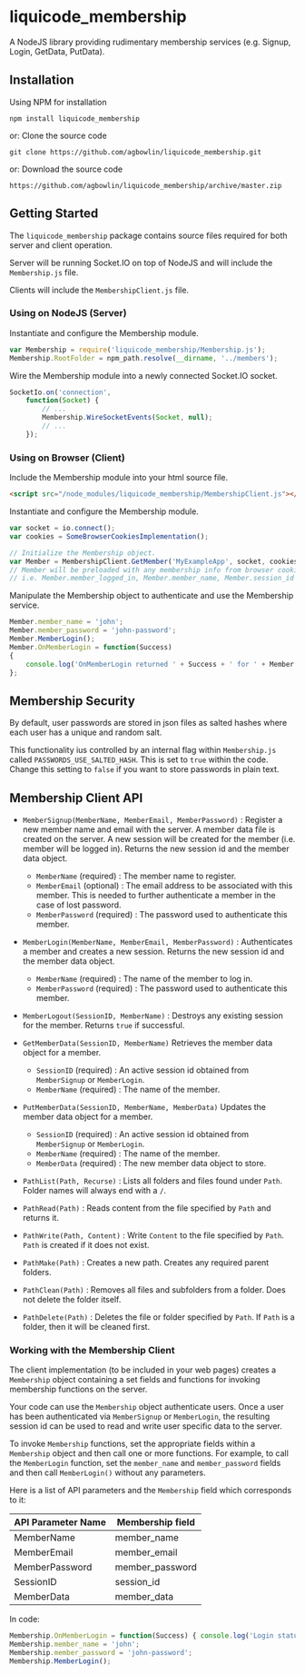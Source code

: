 

liquicode_membership
==========================================

A NodeJS library providing rudimentary membership services
(e.g. Signup, Login, GetData, PutData).


Installation
------------------------------------------

Using NPM for installation
```
npm install liquicode_membership
```
or: Clone the source code
```
git clone https://github.com/agbowlin/liquicode_membership.git
```
or: Download the source code
```
https://github.com/agbowlin/liquicode_membership/archive/master.zip
```


Getting Started
------------------------------------------

The `liquicode_membership` package contains source files required for
both server and client operation.

Server will be running Socket.IO on top of NodeJS and will include the
`Membership.js` file.

Clients will include the `MembershipClient.js` file.

### Using on NodeJS (Server)

Instantiate and configure the Membership module.
```javascript
var Membership = require('liquicode_membership/Membership.js');
Membership.RootFolder = npm_path.resolve(__dirname, '../members');
```

Wire the Membership module into a newly connected Socket.IO socket.
```javascript
SocketIo.on('connection',
	function(Socket) {
		// ...
		Membership.WireSocketEvents(Socket, null);
		// ...
	});
```


### Using on Browser (Client)

Include the Membership module into your html source file.
```html
<script src="/node_modules/liquicode_membership/MembershipClient.js"></script>
```

Instantiate and configure the Membership module.
```javascript
var socket = io.connect();
var cookies = SomeBrowserCookiesImplementation();

// Initialize the Membership object.
var Member = MembershipClient.GetMember('MyExampleApp', socket, cookies);
// Member will be preloaded with any membership info from browser cookies.
// i.e. Member.member_logged_in, Member.member_name, Member.session_id
```

Manipulate the Membership object to authenticate and use the Membership service.
```javascript
Member.member_name = 'john';
Member.member_password = 'john-password';
Member.MemberLogin();
Member.OnMemberLogin = function(Success)
{
	console.log('OnMemberLogin returned ' + Success + ' for ' + Member.member_name);
};
```


Membership Security
------------------------------------------

By default, user passwords are stored in json files as salted hashes where each
user has a unique and random salt.

This functionality ius controlled by an internal flag within `Membership.js`
called `PASSWORDS_USE_SALTED_HASH`. This is set to `true` within the code.
Change this setting to `false` if you want to store passwords in plain text.


Membership Client API
------------------------------------------

- `MemberSignup(MemberName, MemberEmail, MemberPassword)` :
	Register a new member name and email with the server.
	A member data file is created on the server.
	A new session will be created for the member (i.e. member will be logged in).
	Returns the new session id and the member data object.
	- `MemberName` (required) : The member name to register.
	- `MemberEmail` (optional) : The email address to be associated with this member.
		This is needed to further authenticate a member in the case of lost password.
	- `MemberPassword` (required) : The password used to authenticate this member.
- `MemberLogin(MemberName, MemberEmail, MemberPassword)` :
	Authenticates a member and creates a new session.
	Returns the new session id and the member data object.
	- `MemberName` (required) : The name of the member to log in.
	- `MemberPassword` (required) : The password used to authenticate this member.
- `MemberLogout(SessionID, MemberName)` :
	Destroys any existing session for the member.
	Returns `true` if successful.
- `GetMemberData(SessionID, MemberName)`
	Retrieves the member data object for a member.
	- `SessionID` (required) : An active session id obtained from `MemberSignup` or `MemberLogin`.
	- `MemberName` (required) : The name of the member.
- `PutMemberData(SessionID, MemberName, MemberData)`
	Updates the member data object for a member.
	- `SessionID` (required) : An active session id obtained from `MemberSignup` or `MemberLogin`.
	- `MemberName` (required) : The name of the member.
	- `MemberData` (required) : The new member data object to store.


- `PathList(Path, Recurse)` :
	Lists all folders and files found under `Path`.
	Folder names will always end with a `/`.
- `PathRead(Path)` :
	Reads content from the file specified by `Path` and returns it.
- `PathWrite(Path, Content)` :
	Write `Content` to the file specified by `Path`.
	`Path` is created if it does not exist.
- `PathMake(Path)` :
	Creates a new path.
	Creates any required parent folders.
- `PathClean(Path)` :
	Removes all files and subfolders from a folder.
	Does not delete the folder itself.
- `PathDelete(Path)` :
	Deletes the file or folder specified by `Path`.
	If `Path` is a folder, then it will be cleaned first.


### Working with the Membership Client

The client implementation (to be included in your web pages) creates a
`Membership` object containing a set fields and functions for invoking
membership functions on the server.

Your code can use the `Membership` object authenticate users.
Once a user has been authenticated via `MemberSignup` or `MemberLogin`, the
resulting session id can be used to read and write user specific data
to the server.

To invoke `Membership` functions, set the appropriate fields within a `Membership`
object and then call one or more functions. For example, to call the `MemberLogin`
function, set the `member_name` and `member_password` fields and then call
`MemberLogin()` without any parameters.

Here is a list of API parameters and the `Membership` field which corresponds to it:

API Parameter Name		| Membership field
------------------------|------------------------
MemberName				| member_name
MemberEmail				| member_email
MemberPassword			| member_password
SessionID				| session_id
MemberData				| member_data

In code:
```javascript
Membership.OnMemberLogin = function(Success) { console.log('Login status: ' + Success); };
Membership.member_name = 'john';
Membership.member_password = 'john-password';
Membership.MemberLogin();
```


